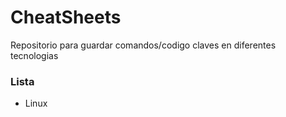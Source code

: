 # CheatSheets
Repositorio para guardar comandos/codigo claves en diferentes tecnologias

### Lista
* Linux
